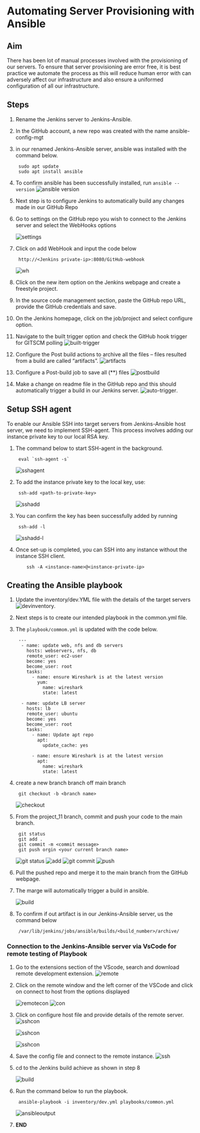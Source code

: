# Automating Server Provisioning with Ansible

## Aim

There has been lot of manual processes involved with the provisioning of our servers. To ensure that server provisioning are error free, it is best practice we automate the process as this will reduce human error with can adversely affect our infrastructure and also ensure a uniformed configuration of all our infrastructure.

## Steps

1. Rename the Jenkins server to Jenkins-Ansible.
2. In the GitHub account, a new repo was created with the name ansible-config-mgt
3. in our renamed Jenkins-Ansible server, ansible was installed with the command below.

        sudo apt update
        sudo apt install ansible
4. To confirm ansible has been successfully installed, run `ansible --version`
    ![ansible version](images/ansibkle%20version.png)
5. Next step is to configure Jenkins to automatically build any changes made in our GitHub Repo
6. Go to settings on the GitHub repo you wish to connect to the Jenkins server and select the WebHooks options

    ![settings](images/settings.png)
7. Click on add WebHook and input the code below

        http://<Jenkins private-ip>:8080/GitHub-webhook    
    ![wh](images/webhooks.png)
8. Click on the new item option on the Jenkins webpage and create a freestyle project.
9. In the source code management section, paste the GitHub repo URL, provide the GitHub credentials and save.

10. On the Jenkins homepage, click on the job/project and select configure option.
11. Navigate to the built trigger option and check the GitHub hook trigger for GITSCM polling
    ![built-trigger](images/built%20trigger%201.png)
12. Configure the Post build actions  to archive all the files – files resulted from a build are called “artifacts”.
    ![artifacts](images/atifactes1.png)
13. Configure a Post-build job to save all (**) files
    ![postbuild](images/pbuild.png)
14. Make a change on readme file in the GitHub repo and this should automatically trigger a build in our Jenkins server.
    ![auto-trigger](images/auto%20console%20output.png).

## Setup SSH agent

To enable our Ansible SSH into target servers from Jenkins-Ansible host server, we need to implement SSH-agent. This process involves adding our instance private key to our local RSA key.

1. The command below to start SSH-agent in the background.

        eval `ssh-agent -s`
    ![sshagent](images/eval.png)
2. To add the instance private key to the local key, use:

        ssh-add <path-to-private-key>
    ![sshadd](images/sshadd.png)
3. You can confirm the key has been successfully added by running

        ssh-add -l
    ![sshadd-l](images/ssh-add%20-l.png)
4. Once set-up is completed, you can SSH into any instance without the instance SSH client.

           ssh -A <instance-name>@<instance-private-ip>

## Creating the Ansible playbook

1. Update the inventory/dev.YML file with the details of the target servers
    ![devinventory](images/devinventory.png).
2. Next steps is to create our intended playbook in the common.yml file.
3. The `playbook/commom.yml` is updated with the code below.

        ---
         - name: update web, nfs and db servers
           hosts: webservers, nfs, db
           remote_user: ec2-user
           become: yes
           become_user: root
           tasks:
             - name: ensure Wireshark is at the latest version
               yum:
                 name: wireshark
                 state: latest

         - name: update LB server
           hosts: lb
           remote_user: ubuntu
           become: yes
           become_user: root
           tasks:
             - name: Update apt repo
               apt: 
                 update_cache: yes

             - name: ensure Wireshark is at the latest version
               apt:
                 name: wireshark
                 state: latest

4. create a new branch branch off main branch

        git checkout -b <branch name>
    ![checkout](images/gitbranch.png)
5. From the project_11 branch, commit and push your code to the main branch. 

        git status
        git add .
        git commit -m <commit message>
        git push orgin <your current branch name>

    ![git status](images/status.png)
    ![add](images/add.png)
    ![git commit](images/git%20commit.png)
    ![push](images/push.png)
6. Pull the pushed repo and merge it to the main branch from the GitHub webpage.
7. The marge will automatically trigger a build in ansible.

    ![build](images/sucessful%20build.png)
8. To confirm if out artifact is in our Jenkins-Ansible server, us the command below

        /var/lib/jenkins/jobs/ansible/builds/<build_number>/archive/

### Connection to the Jenkins-Ansible server via VsCode for remote testing of Playbook

1. Go to the extensions section of the VScode, search and download remote development extension.
    ![remote](images/rmote%20dev.png)
2. Click on the remote window and the left corner of the VSCode and click on connect to host from the options displayed

    ![remotecon](images/remote%20conn.png)
    ![con](images/contohost.png)
3. Click on configure host file and provide details of the remote server.
     ![sshcon](images/sshconf.png)

     ![sshcon](images/sshconf2.png)

     ![sshcon](images/sshconf3.png)
4. Save the config file and connect to the remote instance.
     ![ssh](images/sshsucc.png)
5. cd to the Jenkins build achieve as shown in step 8

    ![build](images/ansiblejobs.png)
6. Run the command below to run the playbook.

        ansible-playbook -i inventory/dev.yml playbooks/common.yml

    ![ansibleoutput](images/ansible%20output.png)
7. **END**
